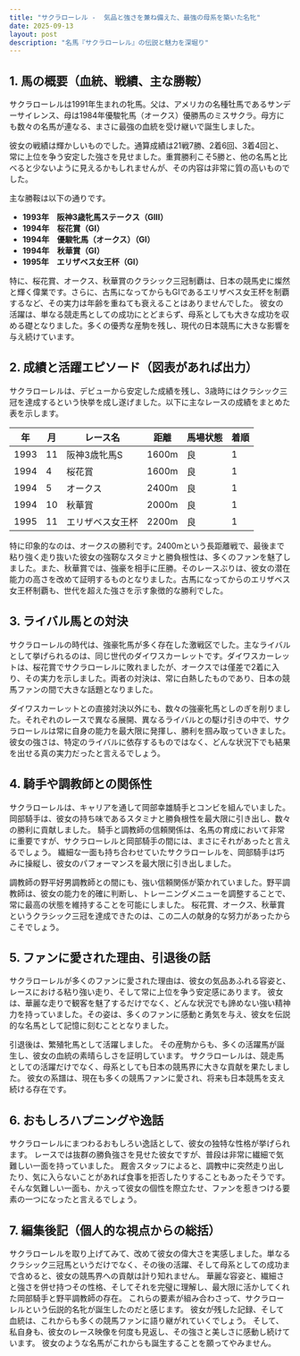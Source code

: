 ```yaml
---
title: "サクラローレル -  気品と強さを兼ね備えた、最強の母系を築いた名牝"
date: 2025-09-13
layout: post
description: "名馬『サクラローレル』の伝説と魅力を深堀り"
---
```


## 1. 馬の概要（血統、戦績、主な勝鞍）

サクラローレルは1991年生まれの牝馬。父は、アメリカの名種牡馬であるサンデーサイレンス、母は1984年優駿牝馬（オークス）優勝馬のミスサクラ。母方にも数々の名馬が連なる、まさに最強の血統を受け継いで誕生しました。

彼女の戦績は輝かしいものでした。通算成績は21戦7勝、2着6回、3着4回と、常に上位を争う安定した強さを見せました。重賞勝利こそ5勝と、他の名馬と比べると少ないように見えるかもしれませんが、その内容は非常に質の高いものでした。

主な勝鞍は以下の通りです。

* **1993年　阪神3歳牝馬ステークス（GIII）**
* **1994年　桜花賞（GI）**
* **1994年　優駿牝馬（オークス）（GI）**
* **1994年　秋華賞（GI）**
* **1995年　エリザベス女王杯（GI）**

特に、桜花賞、オークス、秋華賞のクラシック三冠制覇は、日本の競馬史に燦然と輝く偉業です。さらに、古馬になってからもGIであるエリザベス女王杯を制覇するなど、その実力は年齢を重ねても衰えることはありませんでした。  彼女の活躍は、単なる競走馬としての成功にとどまらず、母系としても大きな成功を収める礎となりました。多くの優秀な産駒を残し、現代の日本競馬に大きな影響を与え続けています。


## 2. 成績と活躍エピソード（図表があれば出力）

サクラローレルは、デビューから安定した成績を残し、3歳時にはクラシック三冠を達成するという快挙を成し遂げました。以下に主なレースの成績をまとめた表を示します。

| 年 | 月 | レース名          | 距離 | 馬場状態 | 着順 |
|---|----|-----------------|-------|----------|------|
| 1993 | 11 | 阪神3歳牝馬S    | 1600m | 良       | 1     |
| 1994 | 4  | 桜花賞            | 1600m | 良       | 1     |
| 1994 | 5  | オークス           | 2400m | 良       | 1     |
| 1994 | 10 | 秋華賞            | 2000m | 良       | 1     |
| 1995 | 11 | エリザベス女王杯  | 2200m | 良       | 1     |


特に印象的なのは、オークスの勝利です。2400mという長距離戦で、最後まで粘り強く走り抜いた彼女の強靭なスタミナと勝負根性は、多くのファンを魅了しました。また、秋華賞では、強豪を相手に圧勝。そのレースぶりは、彼女の潜在能力の高さを改めて証明するものとなりました。古馬になってからのエリザベス女王杯制覇も、世代を超えた強さを示す象徴的な勝利でした。


## 3. ライバル馬との対決

サクラローレルの時代は、強豪牝馬が多く存在した激戦区でした。主なライバルとして挙げられるのは、同じ世代のダイワスカーレットです。ダイワスカーレットは、桜花賞でサクラローレルに敗れましたが、オークスでは僅差で2着に入り、その実力を示しました。両者の対決は、常に白熱したものであり、日本の競馬ファンの間で大きな話題となりました。

ダイワスカーレットとの直接対決以外にも、数々の強豪牝馬としのぎを削りました。それぞれのレースで異なる展開、異なるライバルとの駆け引きの中で、サクラローレルは常に自身の能力を最大限に発揮し、勝利を掴み取っていきました。彼女の強さは、特定のライバルに依存するものではなく、どんな状況下でも結果を出せる真の実力だったと言えるでしょう。


## 4. 騎手や調教師との関係性

サクラローレルは、キャリアを通して岡部幸雄騎手とコンビを組んでいました。岡部騎手は、彼女の持ち味であるスタミナと勝負根性を最大限に引き出し、数々の勝利に貢献しました。  騎手と調教師の信頼関係は、名馬の育成において非常に重要ですが、サクラローレルと岡部騎手の間には、まさにそれがあったと言えるでしょう。  繊細な一面も持ち合わせていたサクラローレルを、岡部騎手は巧みに操縦し、彼女のパフォーマンスを最大限に引き出しました。

調教師の野平好男調教師との間にも、強い信頼関係が築かれていました。野平調教師は、彼女の能力を的確に判断し、トレーニングメニューを調整することで、常に最高の状態を維持することを可能にしました。  桜花賞、オークス、秋華賞というクラシック三冠を達成できたのは、この二人の献身的な努力があったからこそでしょう。


## 5. ファンに愛された理由、引退後の話

サクラローレルが多くのファンに愛された理由は、彼女の気品あふれる容姿と、レースにおける粘り強い走り、そして常に上位を争う安定感にあります。  彼女は、華麗な走りで観客を魅了するだけでなく、どんな状況でも諦めない強い精神力を持っていました。その姿は、多くのファンに感動と勇気を与え、彼女を伝説的な名馬として記憶に刻むこととなりました。

引退後は、繁殖牝馬として活躍しました。  その産駒からも、多くの活躍馬が誕生し、彼女の血統の素晴らしさを証明しています。  サクラローレルは、競走馬としての活躍だけでなく、母系としても日本の競馬界に大きな貢献を果たしました。  彼女の系譜は、現在も多くの競馬ファンに愛され、将来も日本競馬を支え続ける存在です。


## 6. おもしろハプニングや逸話

サクラローレルにまつわるおもしろい逸話として、彼女の独特な性格が挙げられます。  レースでは抜群の勝負強さを見せた彼女ですが、普段は非常に繊細で気難しい一面を持っていました。  厩舎スタッフによると、調教中に突然走り出したり、気に入らないことがあれば食事を拒否したりすることもあったそうです。  そんな気難しい一面も、かえって彼女の個性を際立たせ、ファンを惹きつける要素の一つになったと言えるでしょう。


## 7. 編集後記（個人的な視点からの総括）

サクラローレルを取り上げてみて、改めて彼女の偉大さを実感しました。単なるクラシック三冠馬というだけでなく、その後の活躍、そして母系としての成功まで含めると、彼女の競馬界への貢献は計り知れません。  華麗な容姿と、繊細さと強さを併せ持つその性格、そしてそれを完璧に理解し、最大限に活かしてくれた岡部騎手と野平調教師の存在。  これらの要素が組み合わさって、サクラローレルという伝説的名牝が誕生したのだと感じます。  彼女が残した記録、そして血統は、これからも多くの競馬ファンに語り継がれていくでしょう。  そして、私自身も、彼女のレース映像を何度も見返し、その強さと美しさに感動し続けています。  彼女のような名馬がこれからも誕生することを願ってやみません。
